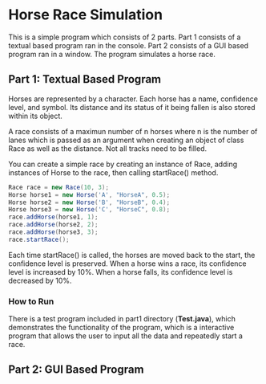 # Horse Race Simulation

This is a simple program which consists of 2 parts. Part 1 consists of a textual based program ran in the console. Part 2 consists of a GUI based program ran in a window. The program simulates a horse race. 

## Part 1: Textual Based Program

Horses are represented by a character. Each horse has a name, confidence level, and symbol. Its distance and its status of it being fallen is also stored within its object. 

A race consists of a maximun number of n horses where n is the number of lanes which is passed as an argument when creating an object of class Race as well as the distance. Not all tracks need to be filled.

You can create a simple race by creating an instance of Race, adding instances of Horse to the race, then calling startRace() method.
```java
Race race = new Race(10, 3);
Horse horse1 = new Horse('A', "HorseA", 0.5);
Horse horse2 = new Horse('B', "HorseB", 0.4);
Horse horse3 = new Horse('C', "HorseC", 0.8);
race.addHorse(horse1, 1);
race.addHorse(horse2, 2);
race.addHorse(horse3, 3);
race.startRace();
```

Each time startRace() is called, the horses are moved back to the start, the confidence level is preserved. When a horse wins a race, its confidence level is increased by 10%. When a horse falls, its confidence level is decreased by 10%.

### How to Run
There is a test program included in part1 directory (**Test.java**), which demonstrates the functionality of the program, which is a interactive program that allows the user to input all the data and repeatedly start a race.

## Part 2: GUI Based Program


